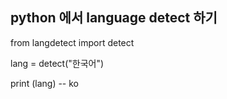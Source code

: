 ## python  에서  language detect 하기



from langdetect import detect

lang = detect("한국어")

print (lang) --  ko

